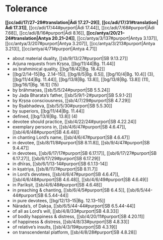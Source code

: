 # Tolerance

**[[cc/adi/17/27–29#translation|Ādi 17.27–29]]**, **[[cc/adi/17/31#translation|Ādi 17.31]]**, [[cc/adi/17/44#purport|Ādi 17.44]], [[cc/adi/7/68#purport|Ādi 7.68]], [[cc/adi/8/16#purport|Ādi 8.16]], **[[cc/antya/20/21–24#translation|Antya 20.21–24]]**, [[cc/antya/3/137#purport|Antya 3.137]], [[cc/antya/3/207#purport|Antya 3.207]], [[cc/antya/3/213#purport|Antya 3.213]], [[cc/antya/4/71#purport|Antya 4.71]]

* about material duality, [[sb/9/13/27#purport|SB 9.13.27]]
* Arjuna requests from Kṛṣṇa, [[bg/11/44|Bg. 11.44]]
* as brahminical quality, [[bg/18/42|Bg. 18.42]]
*  [[bg/2/14–15|Bg. 2.14–15]], [[bg/8/5|Bg. 8.5]], [[bg/10/4|Bg. 10.4]] (3), [[bg/11/44|Bg. 11.44]], [[bg/13/8|Bg. 13.8]], [[bg/13/8|Bg. 13.8]] (11), [[bg/16/1|Bg. 16.1]] (15)
* by brāhmaṇas, [[sb/5/5/24#purport|SB 5.5.24]]
* by Jaḍa Bharata’s father, [[sb/5/9/1-2#purport|SB 5.9.1-2]]
* by Kṛṣṇa consciousness, [[sb/4/7/29#purport|SB 4.7.29]]
* by Ṛṣabhadeva, [[sb/5/5/30#purport|SB 5.5.30]]
* by superiors, [[bg/11/44|Bg. 11.44]]
* defined, [[bg/13/8|Bg. 13.8]] (4)
* devotee should practice, [[sb/4/22/24#purport|SB 4.22.24]]
* exemplary persons in, [[sb/4/6/47#purport|SB 4.6.47]], [[sb/4/6/48#purport|SB 4.6.48]]
* in chanting Lord’s name, [[sb/4/6/47#purport|SB 4.6.47]]
* in devotee, [[sb/8/11/8#purport|SB 8.11.8]], [[sb/9/4/47#purport|SB 9.4.47]]
* in devotees, [[sb/6/17/17#purport|SB 6.17.17]], [[sb/6/17/27#purport|SB 6.17.27]], [[sb/6/17/29#purport|SB 6.17.29]]
* in dhīras, [[sb/6/1/13-14#purport|SB 6.1.13-14]]
* in kṣatriya, [[sb/8/11/7#purport|SB 8.11.7]]
* in Lord’s devotees, [[sb/4/6/47#purport|SB 4.6.47]], [[sb/4/6/48#purport|SB 4.6.48]], [[sb/4/6/49#purport|SB 4.6.49]]
* in Parīkṣit, [[sb/4/6/48#purport|SB 4.6.48]]
* in preaching & chanting, [[sb/6/4/5#purport|SB 6.4.5]], [[sb/6/5/44-44#purport|SB 6.5.44-44]]
* in pure devotees, [[bg/12/13–15|Bg. 12.13–15]]
* Nārada’s, of Dakṣa, [[sb/6/5/44-44#purport|SB 6.5.44-44]]
* of all as Lord’s will, [[sb/4/8/33#purport|SB 4.8.33]]
* of bodily happiness & distress, [[sb/4/20/11#purport|SB 4.20.11]]
* of happiness & distress, [[sb/4/8/33#purport|SB 4.8.33]]
* of relative’s insults, [[sb/4/3/19#purport|SB 4.3.19]]
* on transcendental platform, [[sb/4/8/28#purport|SB 4.8.28]]
